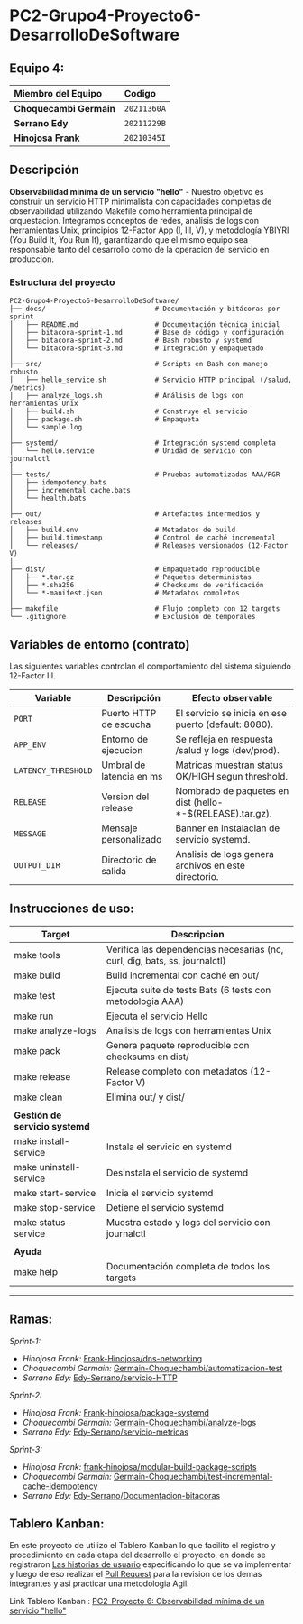 # PC2-Grupo4-Proyecto6-DesarrolloDeSoftware

## Equipo 4:

| Miembro del Equipo | Codigo |
| :----------------- | :-------------------- |
| **Choquecambi Germain** | `20211360A` |
| **Serrano Edy** | `20211229B` | 
| **Hinojosa Frank** | `20210345I`  | 

## Descripción

**Observabilidad mínima de un servicio "hello"** - Nuestro objetivo es construir un servicio HTTP minimalista con capacidades completas de observabilidad utilizando Makefile como herramienta principal de orquestacion. Integramos conceptos de redes, análisis de logs con herramientas Unix, principios 12-Factor App (I, III, V), y metodología YBIYRI (You Build It, You Run It), garantizando que el mismo equipo sea responsable tanto del desarrollo como de la operacion del servicio en produccion.

### Estructura del proyecto
```
PC2-Grupo4-Proyecto6-DesarrolloDeSoftware/
├── docs/                           # Documentación y bitácoras por sprint
│   ├── README.md                   # Documentación técnica inicial
│   ├── bitacora-sprint-1.md        # Base de código y configuración
│   ├── bitacora-sprint-2.md        # Bash robusto y systemd
│   └── bitacora-sprint-3.md        # Integración y empaquetado
│
├── src/                            # Scripts en Bash con manejo robusto
│   ├── hello_service.sh            # Servicio HTTP principal (/salud, /metrics)
│   ├── analyze_logs.sh             # Análisis de logs con herramientas Unix
│   ├── build.sh                    # Construye el servicio
│   ├── package.sh                  # Empaqueta
│   └── sample.log                  
│
├── systemd/                        # Integración systemd completa
│   └── hello.service               # Unidad de servicio con journalctl
│
├── tests/                          # Pruebas automatizadas AAA/RGR
│   ├── idempotency.bats
│   ├── incremental_cache.bats
│   └── health.bats                 
│
├── out/                            # Artefactos intermedios y releases
│   ├── build.env                   # Metadatos de build
│   ├── build.timestamp             # Control de caché incremental
│   └── releases/                   # Releases versionados (12-Factor V)
│
├── dist/                           # Empaquetado reproducible
│   ├── *.tar.gz                    # Paquetes deterministas
│   ├── *.sha256                    # Checksums de verificación
│   └── *-manifest.json             # Metadatos completos
│
├── makefile                        # Flujo completo con 12 targets
└── .gitignore                      # Exclusión de temporales
```

## Variables de entorno (contrato)
Las siguientes variables controlan el comportamiento del sistema siguiendo 12-Factor III.

|Variable	|Descripción	|Efecto observable |
|-----------|---------------|------------------|
| `PORT`	|Puerto HTTP de escucha	| El servicio se inicia en ese puerto (default: 8080).|
| `APP_ENV`	|Entorno de ejecucion	|Se refleja en respuesta /salud y logs (dev/prod).|
| `LATENCY_THRESHOLD`	|Umbral de latencia en ms | Matricas muestran status OK/HIGH segun threshold.|
| `RELEASE`	|Version del release	|Nombrado de paquetes en dist (hello-*-$(RELEASE).tar.gz).|
| `MESSAGE`	|Mensaje personalizado	|Banner en instalacian de servicio systemd.|
| `OUTPUT_DIR`	|Directorio de salida	|Analisis de logs genera archivos en este directorio.|



## Instrucciones de uso:

| Target | Descripcion |
|--------|-------------|
| make tools | Verifica las dependencias necesarias (nc, curl, dig, bats, ss, journalctl) |
| make build | Build incremental con caché en out/ |
| make test | Ejecuta suite de tests Bats (6 tests con metodologia AAA) |
| make run | Ejecuta el servicio Hello |
| make analyze-logs | Analisis de logs con herramientas Unix |
| make pack | Genera paquete reproducible con checksums en dist/ |
| make release | Release completo con metadatos (12-Factor V) |
| make clean | Elimina out/ y dist/ |
| | |
| **Gestión de servicio systemd** | |
| make install-service | Instala el servicio en systemd |
| make uninstall-service | Desinstala el servicio de systemd |
| make start-service | Inicia el servicio systemd |
| make stop-service | Detiene el servicio systemd |
| make status-service | Muestra estado y logs del servicio con journalctl |
| | |
| **Ayuda** | |
| make help | Documentación completa de todos los targets |


---




## Ramas:
*Sprint-1:*
- *Hinojosa Frank:* [Frank-Hinojosa/dns-networking](https://github.com/EdySerrano/PC2-Grupo4-Proyecto6-DesarrolloDeSoftware/tree/Frank-Hinojosa/dns-networking)
- *Choquecambi Germain:* [Germain-Choquechambi/automatizacion-test](https://github.com/EdySerrano/PC2-Grupo4-Proyecto6-DesarrolloDeSoftware/tree/Germain-Choquechambi/automatizacion-test)
- *Serrano Edy:* [Edy-Serrano/servicio-HTTP](https://github.com/EdySerrano/PC2-Grupo4-Proyecto6-DesarrolloDeSoftware/tree/Edy-Serrano/servicio-HTTP)

*Sprint-2:*
- *Hinojosa Frank:* [Frank-hinojosa/package-systemd](https://github.com/EdySerrano/PC2-Grupo4-Proyecto6-DesarrolloDeSoftware/tree/Frank-Hinojosa/package-systemd)
- *Choquecambi Germain:* [Germain-Choquechambi/analyze-logs](https://github.com/EdySerrano/PC2-Grupo4-Proyecto6-DesarrolloDeSoftware/tree/Germain-Choquechambi/analyze-logs)
- *Serrano Edy:* [Edy-Serrano/servicio-metricas](https://github.com/EdySerrano/PC2-Grupo4-Proyecto6-DesarrolloDeSoftware/tree/Edy-Serrano/servicio-metricas)

*Sprint-3:*
- *Hinojosa Frank:* [frank-hinojosa/modular-build-package-scripts](https://github.com/EdySerrano/PC2-Grupo4-Proyecto6-DesarrolloDeSoftware/tree/Frank-Hinojosa/modular-build-package-scripts)
- *Choquecambi Germain:* [Germain-Choquechambi/test-incremental-cache-idempotency](https://github.com/EdySerrano/PC2-Grupo4-Proyecto6-DesarrolloDeSoftware/tree/Germain-Choquechambi/test-incremental-cache-idempotency)
- *Serrano Edy:* [Edy-Serrano/Documentacion-bitacoras](https://github.com/EdySerrano/PC2-Grupo4-Proyecto6-DesarrolloDeSoftware/tree/Edy-Serrano/Documentacion-bitacoras)

## Tablero Kanban:
En este proyecto de utilizo el Tablero Kanban lo que facilito el registro y procedimiento en cada etapa del desarrollo el proyecto, en donde se registraron [Las historias de usuario](https://github.com/EdySerrano/PC2-Grupo4-Proyecto6-DesarrolloDeSoftware/issues?q=is%3Aissue%20state%3Aclosed) especificando lo que se va implementar y luego de eso realizar el [Pull Request](https://github.com/EdySerrano/PC2-Grupo4-Proyecto6-DesarrolloDeSoftware/pulls?q=is%3Apr+is%3Aclosed) para la revision de los demas integrantes y asi practicar una metodologia Agil.

Link Tablero Kanban : [PC2-Proyecto 6: Observabilidad mínima de un servicio "hello"](https://github.com/users/EdySerrano/projects/5)
